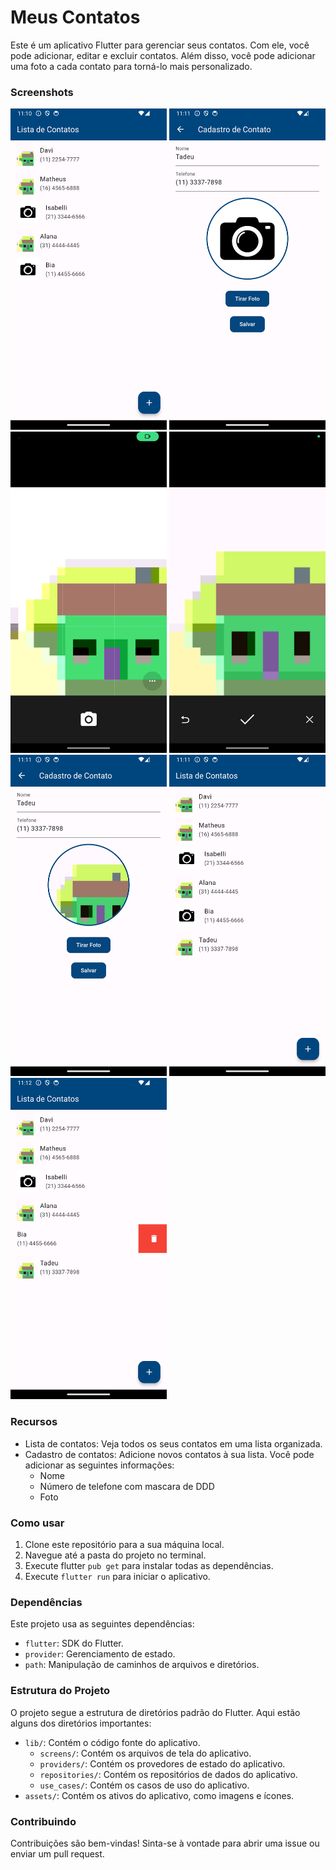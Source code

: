 # Meus Contatos
Este é um aplicativo Flutter para gerenciar seus contatos. Com ele, você pode adicionar, editar e excluir contatos. Além disso, você pode adicionar uma foto a cada contato para torná-lo mais personalizado.

### Screenshots
 <p float="left">
  <img src="./screenshots/1.png" width="250" />
  <img src="./screenshots/2.png" width="250" /> 
  <img src="./screenshots/3.png" width="250" /> 
  <img src="./screenshots/4.png" width="250" /> 
  <img src="./screenshots/5.png" width="250" /> 
  <img src="./screenshots/6.png" width="250" /> 
  <img src="./screenshots/7.png" width="250" /> 
</p>

### Recursos
- Lista de contatos: Veja todos os seus contatos em uma lista organizada.
- Cadastro de contatos: Adicione novos contatos à sua lista. Você pode adicionar as seguintes informações:
  - Nome
  - Número de telefone com mascara de DDD
  - Foto

### Como usar
1. Clone este repositório para a sua máquina local.
2. Navegue até a pasta do projeto no terminal.
3. Execute flutter `pub get` para instalar todas as dependências.
4. Execute `flutter run` para iniciar o aplicativo.

### Dependências
Este projeto usa as seguintes dependências:

- `flutter`: SDK do Flutter.
- `provider`: Gerenciamento de estado.
- `path`: Manipulação de caminhos de arquivos e diretórios.

### Estrutura do Projeto
O projeto segue a estrutura de diretórios padrão do Flutter. Aqui estão alguns dos diretórios importantes:

- `lib/`: Contém o código fonte do aplicativo.
  - `screens/`: Contém os arquivos de tela do aplicativo.
  - `providers/`: Contém os provedores de estado do aplicativo.
  - `repositories/`: Contém os repositórios de dados do aplicativo.
  - `use_cases/`: Contém os casos de uso do aplicativo.
- `assets/`: Contém os ativos do aplicativo, como imagens e ícones.

### Contribuindo
Contribuições são bem-vindas! Sinta-se à vontade para abrir uma issue ou enviar um pull request.